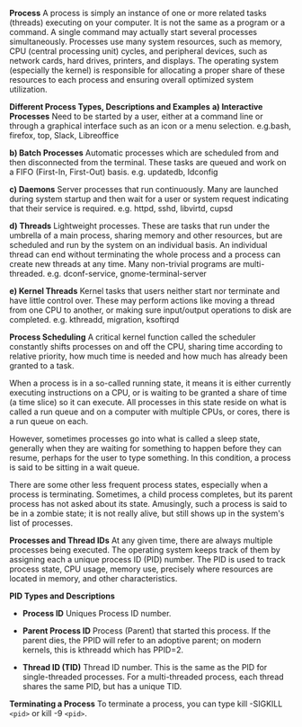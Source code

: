 **Process**
A process is simply an instance of one or more related tasks (threads) executing on your computer. It is not the same as a program or a command. A single command may actually start several processes simultaneously. Processes use many system resources, such as memory, CPU (central processing unit) cycles, and peripheral devices, such as network cards, hard drives, printers, and displays. The operating system (especially the kernel) is responsible for allocating a proper share of these resources to each process and ensuring overall optimized system utilization.

**Different Process Types, Descriptions and Examples**
**a) Interactive Processes**
Need to be started by a user, either at a command line or through a graphical interface such as an icon or a menu selection.
e.g.bash, firefox, top, Slack, Libreoffice

**b) Batch Processes**
Automatic processes which are scheduled from and then disconnected from the terminal. These tasks are queued and work on a FIFO (First-In, First-Out) basis.
e.g. updatedb, Idconfig

**c) Daemons**
Server processes that run continuously. Many are launched during system startup and then wait for a user or system request indicating that their service is required.
e.g. httpd, sshd, libvirtd, cupsd

**d) Threads**
Lightweight processes. These are tasks that run under the umbrella of a main process, sharing memory and other resources, but are scheduled and run by the system on an individual basis. An individual thread can end without terminating the whole process and a process can create new threads at any time. Many non-trivial programs are multi-threaded.
e.g. dconf-service, gnome-terminal-server

**e) Kernel Threads**
Kernel tasks that users neither start nor terminate and have little control over. These may perform actions like moving a thread from one CPU to another, or making sure input/output operations to disk are completed.
e.g. kthreadd, migration, ksoftirqd


**Process Scheduling**
A critical kernel function called the scheduler constantly shifts processes on and off the CPU, sharing time according to relative priority, how much time is needed and how much has already been granted to a task.

When a process is in a so-called running state, it means it is either currently executing instructions on a CPU, or is waiting to be granted a share of time (a time slice) so it can execute. All processes in this state reside on what is called a run queue and on a computer with multiple CPUs, or cores, there is a run queue on each.

However, sometimes processes go into what is called a sleep state, generally when they are waiting for something to happen before they can resume, perhaps for the user to type something. In this condition, a process is said to be sitting in a wait queue.

There are some other less frequent process states, especially when a process is terminating. Sometimes, a child process completes, but its parent process has not asked about its state. Amusingly, such a process is said to be in a zombie state; it is not really alive, but still shows up in the system's list of processes.

**Processes and Thread IDs**
At any given time, there are always multiple processes being executed. The operating system keeps track of them by assigning each a unique process ID (PID) number. The PID is used to track process state, CPU usage, memory use, precisely where resources are located in memory, and other characteristics.

**PID Types and Descriptions**
- **Process ID**
Uniques Process ID number.

- **Parent Process ID**
Process (Parent) that started this process. If the parent dies, the PPID will refer to an adoptive parent; on modern kernels, this is kthreadd which has PPID=2.

- **Thread ID (TID)**
Thread ID number. This is the same as the PID for single-threaded processes. For a multi-threaded process, each thread shares the same PID, but has a unique TID.


**Terminating a Process**
To terminate a process, you can type kill -SIGKILL `<pid>` or kill -9 `<pid>`.


